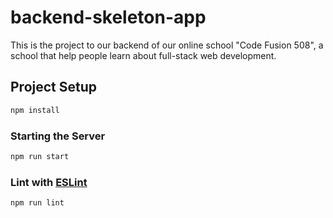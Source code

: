 # backend-skeleton-app

This is the project to our backend of our online school "Code Fusion 508", a school that help people learn about full-stack web development.

## Project Setup

```sh
npm install
```

### Starting the Server

```sh
npm run start
```

### Lint with [ESLint](https://eslint.org/)

```sh
npm run lint
```
